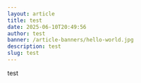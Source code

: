 ```yaml
---
layout: article
title: test
date: 2025-06-10T20:49:56
author: test
banner: /article-banners/hello-world.jpg
description: test
slug: test
---
```

test

